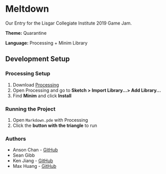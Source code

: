 # Meltdown

Our Entry for the Lisgar Collegiate Institute 2019 Game Jam.

**Theme:** Quarantine

**Language:** Processing + Minim Library

## Development Setup

### Processing Setup

1. Download [Processing](https://processing.org/)
2. Open Processing and go to **Sketch > Import Library...> Add Library...**
3. Find **Minim** and click **Install**

### Running the Project

1. Open ``Markdown.pde`` with Processing
2. Click the **button with the triangle** to run

### Authors

* Anson Chan - [GitHub](https://github.com/ansontg)
* Sean Gibb
* Ken Jiang - [GitHub](https://github.com/KenJiang1)
* Max Huang - [GitHub](https://github.com/Max-Y-Huang)
